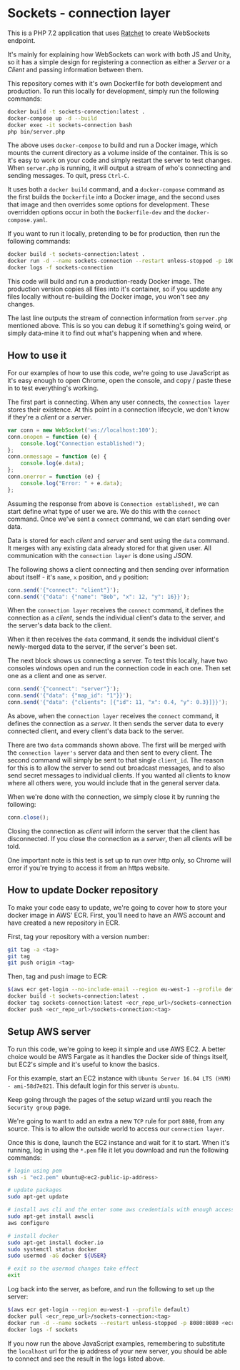 # Sockets - connection layer

This is a PHP 7.2 application that uses [Ratchet](http://socketo.me) to create WebSockets endpoint. 

It's mainly for explaining how WebSockets can work with both JS and Unity, so it has a simple design for registering a connection as either a *Server* or a *Client* and passing information between them. 

This repository comes with it's own Dockerfile for both development and production. To run this locally for development, simply run the following commands:

```bash
docker build -t sockets-connection:latest .
docker-compose up -d --build
docker exec -it sockets-connection bash
php bin/server.php
```

The above uses `docker-compose` to build and run a Docker image, which mounts the current directory as a volume inside of the container. This is so it's easy to work on your code and simply restart the server to test changes. When `server.php` is running, it will output a stream of who's connecting and sending messages. To quit, press `Ctrl-C`.

It uses both a `docker build` command, and a `docker-compose` command as the first builds the `Dockerfile` into a Docker image, and the second uses that image and then overrides some options for development. These overridden options occur in both the `Dockerfile-dev` and the `docker-compose.yaml`.  

If you want to run it locally, pretending to be for production, then run the following commands:

```bash
docker build -t sockets-connection:latest .
docker run -d --name sockets-connection --restart unless-stopped -p 100:8080 sockets-connection:latest
docker logs -f sockets-connection
```

This code will build and run a production-ready Docker image. The production version copies all files into it's container, so if you update any files locally without re-building the Docker image, you won't see any changes.

The last line outputs the stream of connection information from `server.php` mentioned above. This is so you can debug it if something's going weird, or simply data-mine it to find out what's happening when and where.

## How to use it

For our examples of how to use this code, we're going to use JavaScript as it's easy enough to open Chrome, open the console, and copy / paste these in to test everything's working. 

The first part is connecting. When any user connects, the `connection layer` stores their existence. At this point in a connection lifecycle, we don't know if they're a *client* or a *server*. 

```js
var conn = new WebSocket('ws://localhost:100');
conn.onopen = function (e) {
    console.log("Connection established!");
};
conn.onmessage = function (e) {
    console.log(e.data);
};
conn.onerror = function (e) {
    console.log("Error: " + e.data);    
};
```

Assuming the response from above is `Connection established!`, we can start define what type of user we are. We do this with the `connect` command. Once we've sent a `connect` command, we can start sending over data. 

Data is stored for each *client* and *server* and sent using the `data` command. It merges with any existing data already stored for that given user. All communication with the `connection layer` is done using *JSON*. 

The following shows a client connecting and then sending over information about itself - it's `name`, `x` position, and `y` position:

```js
conn.send('{"connect": "client"}');
conn.send('{"data": {"name": "Bob", "x": 12, "y": 16}}'); 
```

When the `connection layer` receives the `connect` command, it defines the connection as a *client*, sends the individual client's data to the server, and the server's data back to the client.

When it then receives the `data` command, it sends the individual client's newly-merged data to the server, if the server's been set.

The next block shows us connecting a server. To test this locally, have two consoles windows open and run the connection code in each one. Then set one as a client and one as server.

```js
conn.send('{"connect": "server"}');
conn.send('{"data": {"map_id": "1"}}');
conn.send('{"data": {"clients": [{"id": 11, "x": 0.4, "y": 0.3}]}}');
```

As above, when the `connection layer` receives the `connect` command, it defines the connection as a *server*. It then sends the server data to every connected client, and every client's data back to the server.

There are two `data` commands shown above. The first will be merged with the `connection layer's` server data and then sent to every client. The second command will simply be sent to that single `client_id`. The reason for this is to allow the server to send out broadcast messages, and to also send secret messages to individual clients. If you wanted all clients to know where all others were, you would include that in the general server data.

When we're done with the connection, we simply close it by running the following:

```js
conn.close();
```

Closing the connection as *client* will inform the server that the client has disconnected. If you close the connection as a *server*, then all clients will be told.

One important note is this test is set up to run over http only, so Chrome will error if you're trying to access it from an https website. 

## How to update Docker repository

To make your code easy to update, we're going to cover how to store your docker image in AWS' ECR. First, you'll need to have an AWS account and have created a new repository in ECR.

First, tag your repository with a version number:

```bash
git tag -a <tag>
git tag
git push origin <tag>
```

Then, tag and push image to ECR:

```bash
$(aws ecr get-login --no-include-email --region eu-west-1 --profile default)
docker build -t sockets-connection:latest .
docker tag sockets-connection:latest <ecr_repo_url>/sockets-connection:<tag>
docker push <ecr_repo_url>/sockets-connection:<tag>
```

## Setup AWS server

To run this code, we're going to keep it simple and use AWS EC2. A better choice would be AWS Fargate as it handles the Docker side of things itself, but EC2's simple and it's useful to know the basics.

For this example, start an EC2 instance with `Ubuntu Server 16.04 LTS (HVM) - ami-58d7e821`. This default login for this server is `ubuntu`.

Keep going through the pages of the setup wizard until you reach the `Security group` page.

We're going to want to add an extra a new `TCP` rule for port `8080`, from any source. This is to allow the outside world to access our `connection layer`.

Once this is done, launch the EC2 instance and wait for it to start. When it's running, log in using the `*.pem` file it let you download and run the following commands:

```bash
# login using pem
ssh -i "ec2.pem" ubuntu@<ec2-public-ip-address>

# update packages
sudo apt-get update

# install aws cli and the enter some aws credentials with enough access to read AWS ECS
sudo apt-get install awscli
aws configure

# install docker
sudo apt-get install docker.io
sudo systemctl status docker
sudo usermod -aG docker ${USER}

# exit so the usermod changes take effect
exit
```

Log back into the server, as before, and run the following to set up the server:

```bash
$(aws ecr get-login --region eu-west-1 --profile default)
docker pull <ecr_repo_url>/sockets-connection:<tag>
docker run -d --name sockets --restart unless-stopped -p 8080:8080 <ecr_repo_url>/sockets-connection:<tag>
docker logs -f sockets
```

If you now run the above JavaScript examples, remembering to substitute the `localhost` url for the ip address of your new server, you should be able to connect and see the result in the logs listed above. 
